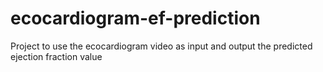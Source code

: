 # ecocardiogram-ef-prediction
Project to use the ecocardiogram video as input and output the predicted ejection fraction value

